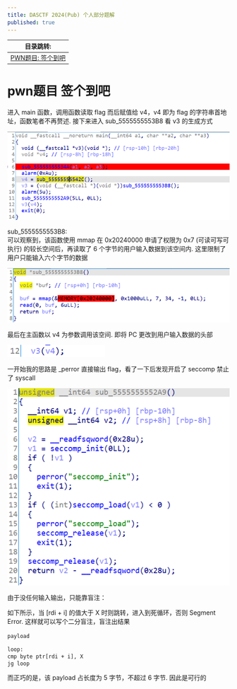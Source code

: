 ```yaml
---
title: DASCTF 2024(Pub) 个人部分题解
published: true
---
```


| 目录跳转: |
|--------|
| [PWN题目: 签个到吧](#pwn题目-签个到吧) |

# [](#header-3)pwn题目 签个到吧

进入 main 函数，调用函数读取 flag 而后赋值给 v4，v4 即为 flag 的字符串首地址，函数笔者不再赘述. 接下来进入 sub_5555555553B8 看 v3 的生成方式

![dasctf](/image/dasctf2024/1.png)  

sub_5555555553B8:   
可以观察到，该函数使用 mmap 在 0x20240000 申请了权限为 0x7 (可读可写可执行) 的较长空间后，再读取了 6 个字节的用户输入数据到该空间内. 这里限制了用户只能输入六个字节的数据

![dasctf](/image/dasctf2024/2.png)  

最后在主函数以 v4 为参数调用该空间. 即将 PC 更改到用户输入数据的头部

![dasctf](/image/dasctf2024/3.png)  

一开始我的思路是 _perror 直接输出 flag，看了一下后发现开启了 seccomp 禁止了 syscall

![dasctf](/image/dasctf2024/4.png)  

由于没任何输入输出，只能靠盲注：

如下所示，当 [rdi + i] 的值大于 X 时则跳转，进入到死循环，否则 Segment Error. 这样就可以写个二分盲注，盲注出结果

`payload`

```x64
loop:
cmp byte ptr[rdi + i], X
jg loop
```

而正巧的是，该 payload 占长度为 5 字节，不超过 6 字节. 因此是可行的
